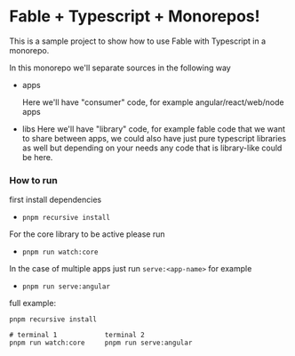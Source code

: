 # Fable + Typescript + Monorepos!

This is a sample project to show how to use Fable with Typescript in a monorepo.

In this monorepo we'll separate sources in the following way

- apps

  Here we'll have "consumer" code, for example angular/react/web/node apps

- libs
  Here we'll have "library" code, for example fable code that we want to share between apps, we could also have just pure typescript libraries as well but depending on your needs any code that is library-like could be here.

### How to run

first install dependencies

- `pnpm recursive install`

For the core library to be active please run

- `pnpm run watch:core`

In the case of multiple apps just run `serve:<app-name>` for example

- `pnpm run serve:angular`

full example:

```
pnpm recursive install

# terminal 1            terminal 2
pnpm run watch:core     pnpm run serve:angular
```

